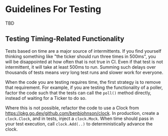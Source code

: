 # Guidelines For Testing

TBD

## Testing Timing-Related Functionality

Tests based on time are a major source of intermittents.
If you find yourself thinking something like "the ticker should run three times in 500ms", you will be disappointed at how often that is not true in CI.
Even if that test is not intermittent, it will take at least 500ms to run.
Summing such delays over thousands of tests means _very_ long test runs and slower work for everyone.

When the code you are testing requires time, the first strategy is to remove that requirement.
For example, if you are testing the functionality of a poller, factor the code such that the tests can call the `poll()` method directly, instead of waiting for a Ticker to do so.

Where this is not possible, refactor the code to use a Clock from https://pkg.go.dev/github.com/benbjohnson/clock.
In production, create a `clock.Clock`, and in tests, inject a `clock.Mock`.
When time should pass in your test execution, call `clock.Add(..)` to deterministically advance the clock.
